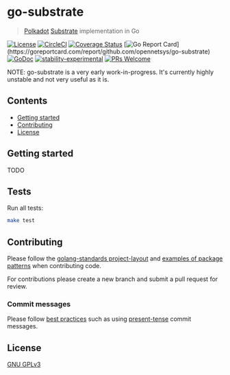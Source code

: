 # go-substrate

> [Polkadot](https://github.com/paritytech/polkadot) [Substrate](https://github.com/paritytech/substrate) implementation in Go

[![License](http://img.shields.io/badge/license-GNU%20AGPL%203.0-blue.svg)](https://raw.githubusercontent.com/opennetsys/go-substrate/master/LICENSE)
[![CircleCI](https://circleci.com/gh/opennetsys/go-substrate.svg?style=svg)](https://circleci.com/gh/opennetsys/go-substrate)
[![Coverage Status](https://coveralls.io/repos/github/opennetsys/go-substrate/badge.svg?branch=master)](https://coveralls.io/github/opennetsys/go-substrate?branch=master)
[![Go Report Card](https://goreportcard.com/badge/github.com/opennetsys/go-substrate?)](https://goreportcard.com/report/github.com/opennetsys/go-substrate)
[![GoDoc](https://godoc.org/github.com/opennetsys/go-substrate?status.svg)](https://godoc.org/github.com/opennetsys/go-substrate)
[![stability-experimental](https://img.shields.io/badge/stability-experimental-orange.svg)](https://github.com/emersion/stability-badges#experimental)
[![PRs Welcome](https://img.shields.io/badge/PRs-welcome-brightgreen.svg)](#contributing)

NOTE: go-substrate is a very early work-in-progress. It's currently highly unstable and not very useful as it is.

## Contents

- [Getting started](../getting-started)
- [Contributing](../contributing)
- [License](../License)

## Getting started

TODO

## Tests

Run all tests:

```bash
make test
```

## Contributing

Please follow the [golang-standards project-layout](https://github.com/golang-standards/project-layout) and [examples of package patterns](https://github.com/golang-standards/project-layout/tree/master/pkg) when contributing code.

For contributions please create a new branch and submit a pull request for review.

### Commit messages

Please follow [best practices](https://chris.beams.io/posts/git-commit/) such as using [present-tense](https://stackoverflow.com/a/3580764/1439168) commit messages.

## License

[GNU GPLv3](LICENSE)
